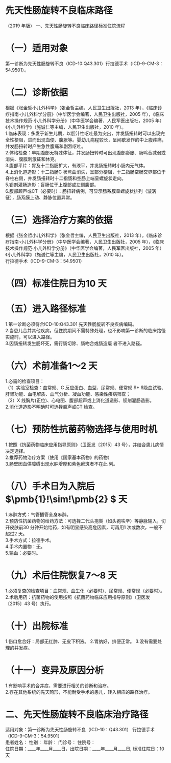 # 先天性肠旋转不良临床路径  
（2019 年版） 一、先天性肠旋转不良临床路径标准住院流程  
# （一）适用对象  
第一诊断为先天性肠旋转不良（ICD-10:Q43.301）行拉德手术（ICD-9-CM-3：54.9501）。  
# （二）诊断依据  
根据《张金哲小儿外科学》（张金哲主编，人民卫生出版社，2013 年），《临床诊疗指南·小儿外科学分册》（中华医学会编著，人民卫生出版社，2005 年），《临床技术操作规范·小儿外科学分册》（中华医学会编著，人民军医出版社，2005 年）《小儿外科学》（施诚仁等主编，人民卫生出版社，2010 年）。  
1.临床表现：多发于新生儿期，以胆汁性呕吐最为突出，并发肠扭转时可以出现完全性梗阻，进而出现血便、腹胀等。婴幼儿病程较长，呈间歇发作的中上腹疼痛，并发肠扭转时产生急性腹痛和剧烈呕吐。  
2.体格检查：早期腹部无特殊体征，并发肠扭转时可出现腹部膨胀、肠鸣音减弱或消失、腹膜刺激征和休克。  
3.腹部平片：胃及十二指肠扩大，有液平，并发肠扭转时小肠内无气体。  
4.上消化道造影：十二指肠C 状弯曲消失，呈部分梗阻，十二指肠空肠交界部位于脊柱右侧，并发肠扭转时十二指肠和空肠上端呈螺旋状走向。  
5.钡剂灌肠造影：盲肠位于上腹部或左侧腹部。  
6.腹部超声或CT（必要时）：肠扭转病例，可显示肠系膜呈螺旋状排列（漩涡征），肠系膜上动、静脉位置异常。  
# （三）选择治疗方案的依据  
根据《张金哲小儿外科学》（张金哲主编，人民卫生出版社，2013 年），《临床诊疗指南·小儿外科学分册》（中华医学会编著，人民卫生出版社，2005 年），《临床技术操作规范·小儿外科学分册》（中华医学会编著，人民军医出版社，2005 年）《小儿外科学》（施诚仁等主编，人民卫生出版社，2010 年）。  
行拉德手术（ICD-9-CM-3：54.9501）  
# （四）标准住院日为10 天  
# （五）进入路径标准  
1.第一诊断必须符合ICD-10:Q43.301 先天性肠旋转不良疾病编码。  
2.当患儿合并其他疾病，但住院期间不需特殊处理，也不影响第一诊断的临床路径实施时，可以进入路径。  
3.因肠扭转发生肠坏死，需行肠切除、肠吻合或肠造瘘 者不进入路径。  
# （六）术前准备1～2 天  
1.必需的检查项目：  
（1）实验室检查：血常规、C 反应蛋白、血型、尿常规、便常规 $+ $隐血试验、肝肾功能、血电解质、血气分析、凝血功能、感染性疾病筛查；  
（2）X 线胸片(正位)、心电图、腹部超声或上消化道造影、钡剂灌肠造影。  
2.消化道造影不明确时可选择超声或CT 检查。  
# （七）预防性抗菌药物选择与使用时机  
1.按照《抗菌药物临床应用指导原则》（卫医发〔2015〕43 号），并结合患儿病情决定选择。  
2.推荐药物治疗方案（使用《国家基本药物》的药物）  
3.肠壁因血供障碍出现水肿增厚和紫色瘀斑者不在此 列。  
# （八）手术日为入院后 $\pmb{1}\!\sim\!\pmb{2} $ 天  
1.麻醉方式：气管插管全身麻醉。  
2.预防性抗菌药物的给药方法：可选择二代头孢类（如头孢呋辛）等静脉输入，切开皮肤前30 分钟开始给药，如有明显感染高危因素，可再用1 次或数次，一般不超过2 天。  
3.手术方式：拉德手术。  
4.手术内置物：无。  
5.输血：必要时。  
# （九）术后住院恢复7～8 天  
1.必须复查的检查项目：血常规、血生化（必要时）、尿常规、便常规（必要时）。  
2.术后用药：抗菌药物的使用按照《抗菌药物临床应用指导原则》（卫医发〔2015〕43 号）执行。  
# （十）出院标准  
1.伤口愈合好：局部无红肿、无皮下积液。 2.胃纳好，排便正常。 3.没有需要处理的并发症。  
# （十一）变异及原因分析  
1.有影响手术的合并症，需要进行相关的诊断和治疗。  
2.存在其他系统的先天畸形，不能耐受手术的患儿，转入相应的路径治疗。  
# 二、先天性肠旋转不良临床治疗路径  
适用对象：第一诊断为先天性肠旋转不良（ICD-10：Q43.301） 行拉德手术（ICD-9-CM-3：54.9501）  
患者姓名：          性别：    年龄：      门诊号：       住院号：  
住院日期：____年____月____日，出院日期：____年____月____日,  标准住院日：10 天  
